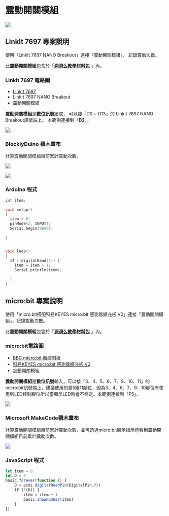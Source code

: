 # 震動開關模組

![](../../.gitbook/assets/linkit7697_vibrationswitch_00.png)

## LinkIt 7697 專案說明

使用「LinkIt 7697 NANO Breakout」連接「震動開關模組」， 記錄震動次數。

此**震動開關模組**包含於「[**洞洞么教學材料包**](https://www.robotkingdom.com.tw/product/rk-education-kit-001/) 」內。

### LinkIt 7697 電路圖

* [LinkIt 7697](https://www.robotkingdom.com.tw/product/linkit-7697/)
* LinkIt 7697 NANO Breakout
* 震動開關模組

**震動開關模組**是**數位訊號**讀取， 可以接「D0 ~ D13」的 LinkIt 7697 NANO Breakout訊號端上。 本範例連接到「**D2**」。

![](../../.gitbook/assets/linkit7697_vibrationswitch_01.png)

### BlocklyDuino 積木畫布

計算震動開關模組目前累計震動次數。

![](../../.gitbook/assets/linkit7697_vibrationswitch_02.png)

![](../../.gitbook/assets/linkit7697_vibrationswitch_03.png)

### Arduino 程式

```c
int item;

void setup()
{
  item = 0;
  pinMode(2, INPUT);
  Serial.begin(9600);

}


void loop()
{
  if (!digitalRead(2)) {
    item = item + 1;
    Serial.println(item);

  }
}
```

## micro:bit 專案說明

使用「micro:bit搭配科易KEYES micro:bit 感測器擴充板 V2」連接「震動開關模組」，記錄震動次數。

此**震動開關模組**包含於「[**洞洞么教學材料包**](https://www.robotkingdom.com.tw/product/rk-education-kit-001/) 」內。

### micro:bit電路圖

* [BBC micro:bit 微控制板  ](https://www.robotkingdom.com.tw/product/bbc-microbit-1/)
* [科易KEYES micro:bit 感測器擴充板 V2  ](https://www.robotkingdom.com.tw/product/keyes-microbit-sensor-breakout-v2/)
* 震動開關模組

**震動開關模組**是**數位訊號**輸入，可以接「3、4、5、6、7、9、10、11」的 micro:bit訊號端上，建議使用的是5跟11腳位，因為3、4、6、7、9、10腳位有使用到LED控制腳位所以當顯示LED時會不穩定。本範例連接到「P5」。

![](../../.gitbook/assets/01%20%284%29.JPG)

### Microsoft MakeCode積木畫布

計算震動開關模組目前累計震動次數，並可透過micro:bit顯示指示燈看到震動開關模組目前累計震動次數。

![](../../.gitbook/assets/02%20%284%29.JPG)

### JavaScript 程式

```javascript
let item = 0
let D = 0
basic.forever(function () {
    D = pins.digitalReadPin(DigitalPin.P5)
    if (!(D)) {
        item = item + 1
        basic.showNumber(item)
    }
})
```

